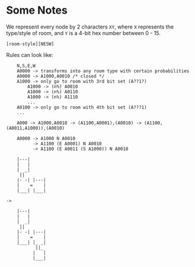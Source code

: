 # Some Notes

We represent every node by 2 characters `XY`, where `X` represents the type/style of room, and `Y`
is a 4-bit hex number between 0 - 15. 

`[room-style][NESW]`

Rules can look like:

```
    N,S,E,W
    A0000 -> transforms into any room type with certain probabilities
    A0000 -> A1000,A0010 /* closed */
    A1000 -> only go to room with 3rd bit set (A??1?)
        A1000 -> (n%) A0010
        A1000 -> (n%) A0110
        A1000 -> (n%) A1110
        ...
    A0100 -> only go to room with 4th bit set (A???1)
    ...
```

```
    A000 -> A1000,A0010 -> (A1100,A0001),(A0010) -> (A1100,(A0011,A1000)),(A0010)
```

```
    A0000 -> A1000 N A0010
          -> A1100 (E A0001) N A0010
          -> A1100 (E A0011 (S A1000)) N A0010
```

```
    |---|
    |   |
    |  _|
     ||
    |- -| |---|
    |    =    |
    |___| |___|

->

    |---|
    |   |
    |  _|
     ||
    |- -| |---|
    |    =    |
    |___| |_ _|
           ||_
          |   |
          |___|


```

```python

```